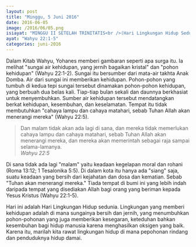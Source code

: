 ```yaml
---
layout: post
title: "Minggu, 5 Juni 2016"
date: 2016-06-05
image: /2016/06/05.png
isiayat: "MINGGU II SETELAH TRINITATIS<br />(Hari Lingkungan Hidup Sedunia)<br />TUHAN MENERANGI UMAT-NYA UNTUK MEMELIHARA LINGKUNGAN"
ayat: "Wahyu 22:1-5"
categories: juni-2016
---
```


Dalam Kitab Wahyu, Yohanes memberi gambaran seperti apa surga itu. Ia melihat "sungai air kehidupan, yang jernih bagaikan kristal" dan "pohon kehidupan" (Wahyu 22:1-2). Sungai itu bersumber dari mata-air takhta Anak Domba. Air dari sungai ini memberikan kehidupan. Pohon-pohon yang tumbuh di kedua tepi sungai tersebut dinamakan pohon-pohon kehidupan, yang berbuah dua belas kali. Tiap-tiap bulan sekali dan daunnya berkhasiat untuk menyembuhkan. Sumber air kehidupan tersebut mendatangkan berkat kehidupan, kesembuhan, dan keselamatan. Tempat itu tidak membutuhkan "cahaya lampu dan cahaya matahari, sebab Tuhan Allah akan menerangi mereka" (Wahyu 22:5).

<blockquote>Dan malam tidak akan ada lagi di sana, dan mereka tidak memerlukan cahaya lampu dan cahaya matahari, sebab Tuhan Allah akan menerangi mereka, dan mereka akan memerintah sebagai raja sampai selama-lamanya.
<br /><cite>Wahyu 22:5</cite></blockquote>

Di sana tidak ada lagi "malam" yaitu keadaan kegelapan moral dan rohani (Roma 13:12; 1 Tesalonika 5:5). Di dalam kota itu hanya ada "siang" saja, suatu keadaan yang bersih dari kejahatan dan dosa dan kematian. Sebab "Tuhan akan menerangi mereka." Tiada tempat di bumi ini yang lebih indah daripada tempat yang disediakan Allah bagi orang yang beriman kepada Yesus Kristus (Wahyu 22:1-5).

Hari ini adalah Hari Lingkungan Hidup sedunia. Lingkungan yang memberi kehidupan adalah di mana sungainya bersih dan jernih, yang menumbuhkan pohon-pohonan yang juga memberikan kesegaran, keteduhan bahkan kesembuhan bagi hidup manusia karena menghasilkan oksigen yang baik. Karena itu, marilah kita rawat lingkungan hidup di mana pepohonan rindang dan penduduknya hidup damai.